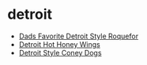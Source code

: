 # detroit

 * [Dads Favorite Detroit Style Roquefor](../index/d/dads-favorite-detroit-style-roquefor.json)
 * [Detroit Hot Honey Wings](../index/d/detroit-hot-honey-wings.json)
 * [Detroit Style Coney Dogs](../index/d/detroit-style-coney-dogs.json)
